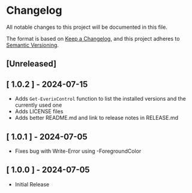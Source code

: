 # Changelog

All notable changes to this project will be documented in this file.

The format is based on [Keep a Changelog](https://keepachangelog.com/en/1.0.0/),
and this project adheres to [Semantic Versioning](https://semver.org/spec/v2.0.0.html).

## [Unreleased]

## [ 1.0.2 ] - 2024-07-15

- Adds `Get-EverixControl` function to list the installed versions and the currently used one
- Adds LICENSE files
- Adds better README.md and link to release notes in RELEASE.md

## [ 1.0.1 ] - 2024-07-05

- Fixes bug with Write-Error using -ForegroundColor

## [ 1.0.0 ] - 2024-07-05

- Initial Release
